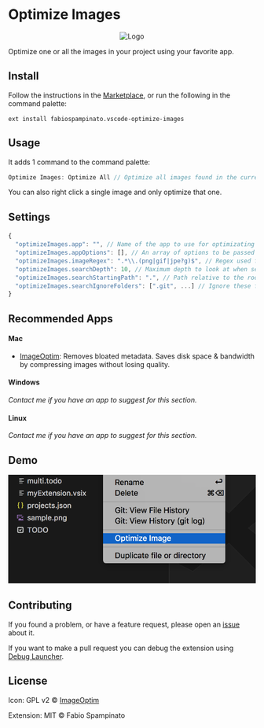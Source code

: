 # Optimize Images

<p align="center">
  <img src="https://raw.githubusercontent.com/fabiospampinato/vscode-optimize-images/master/resources/logo.png" width="128" alt="Logo">
</p>

Optimize one or all the images in your project using your favorite app.

## Install

Follow the instructions in the [Marketplace](https://marketplace.visualstudio.com/items?itemName=fabiospampinato.vscode-optimize-images), or run the following in the command palette:

```shell
ext install fabiospampinato.vscode-optimize-images
```

## Usage

It adds 1 command to the command palette:

```js
Optimize Images: Optimize All // Optimize all images found in the current project
```

You can also right click a single image and only optimize that one.

## Settings

```js
{
  "optimizeImages.app": "", // Name of the app to use for optimizating the images
  "optimizeImages.appOptions": [], // An array of options to be passed to the app on execution. You can use the array item "[filepath]" as a placeholder for the filepath to the currently processed file
  "optimizeImages.imageRegex": ".*\\.(png|gif|jpe?g)$", // Regex used for matching images. Requires double escaping
  "optimizeImages.searchDepth": 10, // Maximum depth to look at when searching images
  "optimizeImages.searchStartingPath": ".", // Path relative to the root where to start searching images
  "optimizeImages.searchIgnoreFolders": [".git", ...] // Ignore these folders when searching images
}
```

## Recommended Apps

#### Mac

- [ImageOptim](https://imageoptim.com/mac): Removes bloated metadata. Saves disk space & bandwidth by compressing images without losing quality.

#### Windows

_Contact me if you have an app to suggest for this section._

#### Linux

_Contact me if you have an app to suggest for this section._

## Demo

![Demo](resources/right_click.png)

## Contributing

If you found a problem, or have a feature request, please open an [issue](https://github.com/fabiospampinato/vscode-optimize-images/issues) about it.

If you want to make a pull request you can debug the extension using [Debug Launcher](https://marketplace.visualstudio.com/items?itemName=fabiospampinato.vscode-debug-launcher).

## License

Icon: GPL v2 © [ImageOptim](https://github.com/ImageOptim/ImageOptim)


Extension: MIT © Fabio Spampinato
